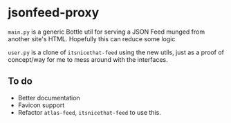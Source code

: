 # jsonfeed-proxy

`main.py` is a generic Bottle util for serving a JSON Feed munged from another site's HTML. Hopefully this can reduce some logic

`user.py` is a clone of `itsnicethat-feed` using the new utils, just as a proof of concept/way for me to mess around with the interfaces.

## To do

+ Better documentation
+ Favicon support
+ Refactor `atlas-feed`, `itsnicethat-feed` to use this.

